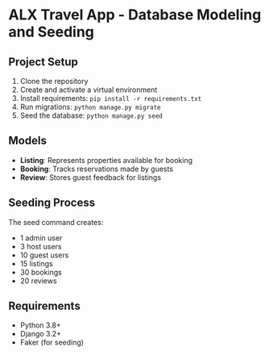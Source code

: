 # ALX Travel App - Database Modeling and Seeding

## Project Setup

1. Clone the repository
2. Create and activate a virtual environment
3. Install requirements: `pip install -r requirements.txt`
4. Run migrations: `python manage.py migrate`
5. Seed the database: `python manage.py seed`

## Models

- **Listing**: Represents properties available for booking
- **Booking**: Tracks reservations made by guests
- **Review**: Stores guest feedback for listings

## Seeding Process

The seed command creates:
- 1 admin user
- 3 host users
- 10 guest users
- 15 listings
- 30 bookings
- 20 reviews

## Requirements

- Python 3.8+
- Django 3.2+
- Faker (for seeding)